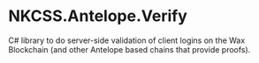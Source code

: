 # NKCSS.Antelope.Verify
C# library to do server-side validation of client logins on the Wax Blockchain (and other Antelope based chains that provide proofs).
